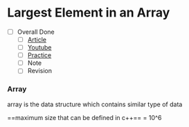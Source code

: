 # Largest Element  in an Array

- [ ] Overall Done
  - [ ] [Article](https://takeuforward.org/data-structure/find-the-largest-element-in-an-array/)
  - [ ] [Youtube](https://youtu.be/37E9ckMDdTk)
  - [ ] [Practice](https://bit.ly/3Pld280)
  - [ ] Note
  - [ ] Revision

### Array 
array is the data structure which contains similar type of data

==maximum size that can be defined in c++== = 10^6



